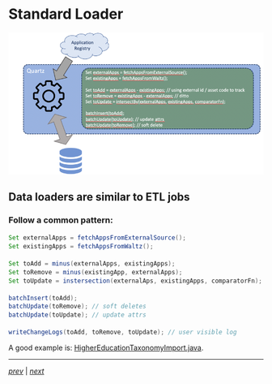 # Standard Loader  

![](dataloader_anatomy.png)

## Data loaders are similar to ETL jobs
### Follow a common pattern:

```java
Set externalApps = fetchAppsFromExternalSource();
Set existingApps = fetchAppsFromWaltz();

Set toAdd = minus(externalApps, existingApps);
Set toRemove = minus(existingApp, externalApps);
Set toUpdate = instersection(externalAps, existingApps, comparatorFn);

batchInsert(toAdd);
batchUpdate(toRemove); // soft deletes
batchUpdate(toUpdate); // update attrs

writeChangeLogs(toAdd, toRemove, toUpdate); // user visible log
```

A good example is: [HigherEducationTaxonomyImport.java](https://github.com/finos/waltz/blob/master/waltz-jobs/src/main/java/com/khartec/waltz/jobs/example/HigherEducationTaxonomyImport.java).



----

_[prev](50_setup.md)_ |
_[next](70_use_cases.md)_

